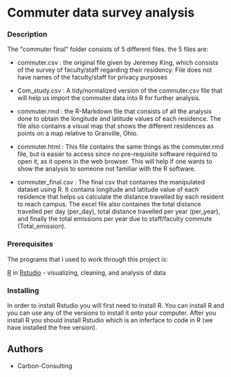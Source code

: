 # Commuter data survey analysis

### Description 

The "commuter final" folder consists of 5 different files. the 5 files are:

* commuter.csv : the original file given by Jeremey King, which consists of the survey of faculty/staff regarding their residency. File does not have names of the faculty/staff for privacy purposes

* Com_study.csv : A tidy/normalized version of the commuter.csv file that will help us import the commuter data into R for further analysis. 

* commuter.rmd : the R-Markdown file that consists of all the analysis done to obtain the longitude and latitude values of each residence. The file also contains a visual map that shows the different residences as points on a map relative to Granville, Ohio.

* commuter.html : This file contains the same things as the commuter.rmd file, but is easier to access since no pre-requisite software required to open it, as it opens in the web browser. This will help if one wants to show the analysis to someone not familiar with the R software.

* commuter_final.csv : The final csv that containes the manipulated dataset using R. It contains longitude and latitude value of each residence that helps us calculate the distance travelled by each resident to reach campus. The excel file also containes the total distance travelled per day (per_day), total distance travelled per year (per_year), and finally the total emissions per year due to staff/faculty commute (Total_emission). 

### Prerequisites

The programs that I used to work through this project is:

[R](https://cran.r-project.org/mirrors.html) in [Rstudio](https://www.rstudio.com/products/rstudio/download/) - visualizing, cleaning, and analysis of data


### Installing

In order to install Rstudio you will first need to install R. You can install R  and you can use any of the versions to install it onto your computer. After you install R you should install Rstudio which is an inferface to code in R (we have installed the free version).


## Authors
* Carbon-Consulting



